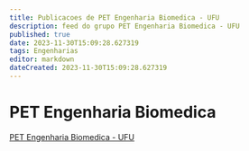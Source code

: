 ```yaml
---
title: Publicacoes de PET Engenharia Biomedica - UFU 
description: feed do grupo PET Engenharia Biomedica - UFU
published: true
date: 2023-11-30T15:09:28.627319
tags: Engenharias
editor: markdown
dateCreated: 2023-11-30T15:09:28.627319
---
```


# PET Engenharia Biomedica
[PET Engenharia Biomedica - UFU](/grupo/30PETEngenhariaBiomedicaUFU.md)